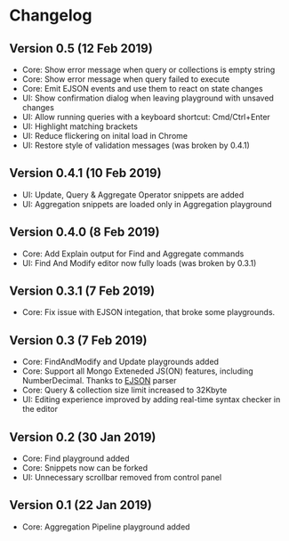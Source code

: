 # Changelog

## Version 0.5 (12 Feb 2019)

* Core: Show error message when query or collections is empty string
* Core: Show error message when query failed to execute
* Core: Emit EJSON events and use them to react on state changes
* UI: Show confirmation dialog when leaving playground with unsaved changes
* UI: Allow running queries with a keyboard shortcut: Cmd/Ctrl+Enter
* UI: Highlight matching brackets
* UI: Reduce flickering on inital load in Chrome
* UI: Restore style of validation messages (was broken by 0.4.1)

## Version 0.4.1 (10 Feb 2019)

* UI: Update, Query & Aggregate Operator snippets are added
* UI: Aggregation snippets are loaded only in Aggregation playground

## Version 0.4.0 (8 Feb 2019)

* Core: Add Explain output for Find and Aggregate commands
* UI: Find And Modify editor now fully loads (was broken by 0.3.1)

## Version 0.3.1 (7 Feb 2019)

* Core: Fix issue with EJSON integation, that broke some playgrounds.

## Version 0.3 (7 Feb 2019)

* Core: FindAndModify and Update playgrounds added
* Core: Support all Mongo Exteneded JS(ON) features, including NumberDecimal. Thanks to [EJSON](https://github.com/db-ai/mongo-ejson) parser
* Core: Query & collection size limit increased to 32Kbyte
* UI: Editing experience improved by adding real-time syntax checker in the editor

## Version 0.2 (30 Jan 2019)

* Core: Find playground added
* Core: Snippets now can be forked
* UI: Unnecessary scrollbar removed from control panel

## Version 0.1 (22 Jan 2019)

* Core: Aggregation Pipeline playground added
